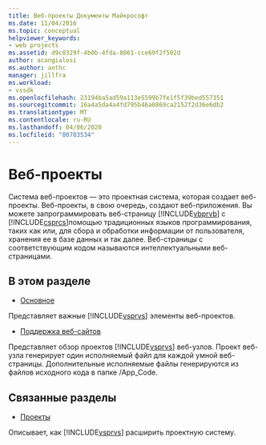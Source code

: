 ```yaml
---
title: Веб-проекты Документы Майкрософт
ms.date: 11/04/2016
ms.topic: conceptual
helpviewer_keywords:
- web projects
ms.assetid: d9c0329f-4b0b-4fda-8061-cce69f2f502d
author: acangialosi
ms.author: anthc
manager: jillfra
ms.workload:
- vssdk
ms.openlocfilehash: 23194ba5ad59a113e5599b7fe1f5f39bed557351
ms.sourcegitcommit: 16a4a5da4a4fd795b46a0869ca2152f2d36e6db2
ms.translationtype: MT
ms.contentlocale: ru-RU
ms.lasthandoff: 04/06/2020
ms.locfileid: "80703534"
---
```

# <a name="web-projects"></a>Веб-проекты
Система веб-проектов — это проектная система, которая создает веб-проекты. Веб-проекты, в свою очередь, создают веб-приложения. Вы можете запрограммировать веб-страницу [!INCLUDE[vbprvb](../../code-quality/includes/vbprvb_md.md)] с [!INCLUDE[csprcs](../../data-tools/includes/csprcs_md.md)]помощью традиционных языков программирования, таких как или, для сбора и обработки информации от пользователя, хранения ее в базе данных и так далее. Веб-страницы с соответствующим кодом называются интеллектуальными веб-страницами.

## <a name="in-this-section"></a>В этом разделе
- [Основное](../../extensibility/internals/web-project-essentials.md)

 Представляет важные [!INCLUDE[vsprvs](../../code-quality/includes/vsprvs_md.md)] элементы веб-проектов.

- [Поддержка веб-сайтов](../../extensibility/internals/web-site-support.md)

 Представляет обзор проектов [!INCLUDE[vsprvs](../../code-quality/includes/vsprvs_md.md)] веб-узлов. Проект веб-узла генерирует один исполняемый файл для каждой умной веб-страницы. Дополнительные исполняемые файлы генерируются из файлов исходного кода в папке /App_Code.

## <a name="related-sections"></a>Связанные разделы
- [Проекты](../../extensibility/internals/projects.md)

 Описывает, как [!INCLUDE[vsprvs](../../code-quality/includes/vsprvs_md.md)] расширить проектную систему.
